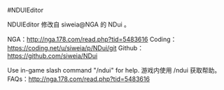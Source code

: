#NDUIEditor

NDUIEditor 修改自 siweia@NGA 的 NDui 。

NGA：http://nga.178.com/read.php?tid=5483616
Coding：https://coding.net/u/siweia/p/NDui/git
Github：https://github.com/siweia/NDui

Use in-game slash command "/ndui" for help.
游戏内使用 /ndui 获取帮助。
FAQs：http://nga.178.com/read.php?tid=5483616